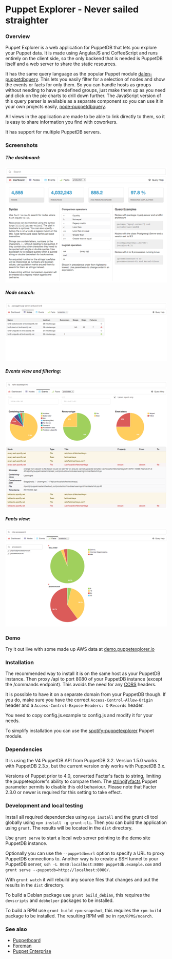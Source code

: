# Puppet Explorer - Never sailed straighter

### Overview

Puppet Explorer is a web application for PuppetDB that lets you explore your
Puppet data.
It is made using AngularJS and CoffeeScript and runs entirely on the client
side, so the only backend that is needed is PuppetDB itself and a web server to
share the static resources.

It has the same query language as the popular Puppet module
[dalen-puppetdbquery](https://forge.puppetlabs.com/dalen/puppetdbquery).
This lets you easily filter for a selection of nodes and show the events or
facts for only them. So you can handle hosts as groups without needing to have
predefined groups, just make them up as you need and click on the pie charts to
drill down further. The JavaScript version of this query parser is available as
a separate component so you can use it in your own projects easily,
[node-puppetdbquery](https://github.com/dalen/node-puppetdbquery).

All views in the application are made to be able to link directly to them, so
it is easy to share information you find with coworkers.

It has support for multiple PuppetDB servers.

### Screenshots

##### The dashboard:
![The dashboard](screenshots/dashboard.png)

##### Node search:
![Node search](screenshots/nodelist.png)

##### Events view and filtering:
![Events view](screenshots/events.png)

##### Facts view:
![Facts view](screenshots/facts.png)

### Demo

Try it out live with some made up AWS data at
[demo.puppetexplorer.io](http://demo.puppetexplorer.io)

### Installation

The recommended way to install it is on the same host as your PuppetDB instance.
Then proxy /api to port 8080 of your PuppetDB instance (except the /commands
endpoint). This avoids the need for any
[CORS](http://en.wikipedia.org/wiki/Cross-origin_resource_sharing) headers.

It is possible to have it on a separate domain from your PuppetDB though. If you
do, make sure you have the correct `Access-Control-Allow-Origin` header and a
`Access-Control-Expose-Headers: X-Records` header.

You need to copy config.js.example to config.js and modify it for your needs.

To simplify installation you can use the
[spotify-puppetexplorer](https://forge.puppetlabs.com/spotify/puppetexplorer)
Puppet module.

### Dependencies

It is using the V4 PuppetDB API from PuppetDB 3.2. Version 1.5.0 works with
PuppetDB 2.3.x, but the current version only works with PuppetDB 3.x.

Versions of Puppet prior to 4.0, converted Facter's facts to string, limiting the
puppetexplorer's ability to compare them.  The
[stringifyfacts](https://docs.puppetlabs.com/puppet/3.8/reference/configuration.html#stringifyfacts)
Puppet parameter permits to disable this old behaviour.  Please note that Facter
2.3.0 or newer is required for this setting to take effect.

### Development and local testing

Install all required dependencies using `npm install` and the grunt cli tool
globally using `npm install -g grunt-cli`. Then you can build the
application using `grunt`. The results will be located in the `dist` directory.

Use `grunt serve` to start a local web server pointing to the demo site PuppetDB
instance.

Optionally you can use the `--puppetdb=url` option to specify a URL to proxy
PuppetDB connections to. Another way is to create a SSH tunnel to your PuppetDB
server, `ssh -L 8080:localhost:8080 puppetdb.example.com` and
`grunt serve --puppetdb=http://localhost:8080/`.

With `grunt watch` it will rebuild any source files that changes and put the
results in the `dist` directory.

To build a Debian package use `grunt build_debian`, this requires the
`devscripts` and `debhelper` packages to be installed.

To build a RPM use `grunt build rpm:snapshot`, this requires the `rpm-build`
package to be installed. The resulting RPM will be in `rpm/RPMS/noarch`.

### See also

 * [Puppetboard](https://github.com/nedap/puppetboard)
 * [Foreman](http://theforeman.org/)
 * [Puppet Enterprise](http://puppetlabs.com/puppet/puppet-enterprise)
